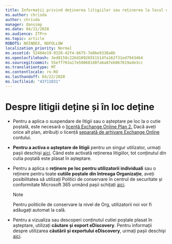 ```yaml
---
title: Informații privind deținerea litigiilor sau reținerea la locul de
ms.author: chrisda
author: chrisda
manager: dansimp
ms.date: 04/21/2020
ms.audience: ITPro
ms.topic: article
ROBOTS: NOINDEX, NOFOLLOW
localization_priority: Normal
ms.assetid: 52484e19-9328-42f4-b675-7e0be9338a8b
ms.openlocfilehash: 3ed8158c226d10926551514fa162f31ed7943464
ms.sourcegitcommit: 55eff703a17e500681d8fa6a87eb067019ade3cc
ms.translationtype: MT
ms.contentlocale: ro-RO
ms.lasthandoff: 04/22/2020
ms.locfileid: "43711031"
---
```

# <a name="about-litigation-holds-and-in-place-holds"></a>Despre litigii deține și în loc deține

- Pentru a aplica o suspendare de litigii sau o așteptare pe loc la o cutie poștală, este necesară o [licență Exchange Online Plan 2.](https://docs.microsoft.com/office365/servicedescriptions/office-365-platform-service-description/office-365-plan-options) Dacă aveți orice alt plan, atribuiți o licență [separată de arhivare Exchange Online](https://docs.microsoft.com/office365/servicedescriptions/exchange-online-archiving-service-description/exchange-online-archiving-service-description) contului. 
    
- **Pentru a activa o așteptare de litigii** pentru un singur utilizator, urmați pașii deschiși [aici](https://docs.microsoft.com/office365/SecurityCompliance/place-a-mailbox-on-litigation-hold). Când este activată reținerea litigiilor, tot conținutul din cutia poștală este plasat în așteptare.
    
- Pentru a aplica o **reținere pe loc pentru utilizatorii individuali** sau o reținere pentru toate **cutiile poștale din întreaga Organizație**, aveți posibilitatea să utilizați Politici de conservare în centrul de securitate și conformitate Microsoft 365 urmând pașii schițați [aici](https://docs.microsoft.com/Office365/securitycompliance/retention-policies ).
    
    > [!NOTE]
    > Pentru politicile de conservare la nivel de Org, utilizatorii noi vor fi adăugați automat la cală. 
  
- Pentru a vizualiza sau descoperi conținutul cutiei poștale plasat în așteptare, utilizați **căutare și export eDiscovery**. Pentru informații despre utilizarea **căutării și exportului eDiscovery**, urmați pașii deschiși [aici](https://docs.microsoft.com/office365/securitycompliance/export-search-results).
    

